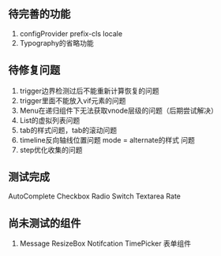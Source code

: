 ## 待完善的功能
1. configProvider prefix-cls locale
2. Typography的省略功能
## 待修复问题
1. trigger边界检测过后不能重新计算恢复的问题
2. trigger里面不能放入vif元素的问题
3. Menu在递归组件下无法获取vnode层级的问题（后期尝试解决）
3. List的虚拟列表问题
4. tab的样式问题，tab的滚动问题
5. timeline反向轴线位置问题  mode = alternate的样式 问题
6. step优化收集的问题
## 测试完成
AutoComplete Checkbox Radio Switch Textarea Rate
## 尚未测试的组件
1.  Message ResizeBox  Notifcation TimePicker 表单组件